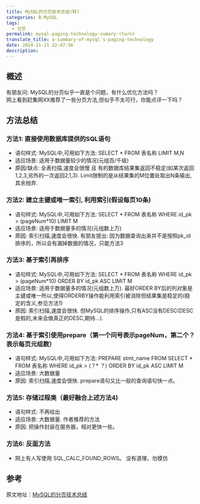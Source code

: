 ```yaml
---
title: MySQL的分页技术总结(转)
categories: B-MySQL
tags:
  - 分页
permalink: mysql-paging-technology-sumary-(turn)
translate_title: a-summary-of-mysql's-paging-technology
date: 2014-11-21 22:47:56
description:
---
```

## 概述
有朋友问: MySQL的分页似乎一直是个问题，有什么优化方法吗？  
网上看到赶集网XX推荐了一些分页方法,但似乎不太可行，你能点评一下吗？

## 方法总结
### 方法1: 直接使用数据库提供的SQL语句
* 语句样式: MySQL中,可用如下方法: SELECT * FROM 表名称 LIMIT M,N
* 适应场景: 适用于数据量较少的情况(元组百/千级)
* 原因/缺点: 全表扫描,速度会很慢 且 有的数据库结果集返回不稳定(如某次返回1,2,3,另外的一次返回2,1,3). Limit限制的是从结果集的M位置处取出N条输出,其余抛弃.


### 方法2: 建立主键或唯一索引, 利用索引(假设每页10条)
* 语句样式: MySQL中,可用如下方法: SELECT * FROM 表名称 WHERE id_pk > (pageNum*10) LIMIT M
* 适应场景: 适用于数据量多的情况(元组数上万)
* 原因: 索引扫描,速度会很快. 有朋友提出: 因为数据查询出来并不是按照pk_id排序的，所以会有漏掉数据的情况，只能方法3

### 方法3: 基于索引再排序
* 语句样式: MySQL中,可用如下方法: SELECT * FROM 表名称 WHERE id_pk > (pageNum*10) ORDER BY id_pk ASC LIMIT M
* 适应场景: 适用于数据量多的情况(元组数上万). 最好ORDER BY后的列对象是主键或唯一所以,使得ORDERBY操作能利用索引被消除但结果集是稳定的(稳定的含义,参见方法1)
* 原因: 索引扫描,速度会很快. 但MySQL的排序操作,只有ASC没有DESC(DESC是假的,未来会做真正的DESC,期待...).

### 方法4: 基于索引使用prepare（第一个问号表示pageNum，第二个？表示每页元组数）
* 语句样式: MySQL中,可用如下方法: PREPARE stmt_name FROM SELECT * FROM 表名称 WHERE id_pk > (？* ？) ORDER BY id_pk ASC LIMIT M
* 适应场景: 大数据量
* 原因: 索引扫描,速度会很快. prepare语句又比一般的查询语句快一点。

### 方法5: 存储过程类（最好融合上述方法4)
* 语句样式: 不再给出
* 适应场景: 大数据量.  作者推荐的方法
* 原因: 把操作封装在服务器，相对更快一些。

### 方法6: 反面方法
* 网上有人写使用 SQL_CALC_FOUND_ROWS。 没有道理，勿模仿

## 参考
原文地址：[MySQL的分页技术总结](http://blog.163.com/li_hx/blog/static/183991413201463110231904/)